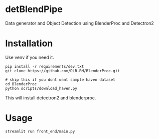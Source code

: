 # detBlendPipe
Data generator and Object Detection using BlenderProc and Detectron2

# Installation

Use venv if you need it.
```
pip install -r requirements/dev.txt
git clone https://github.com/DLR-RM/BlenderProc.git

# skip this if you dont want sample haven dataset
cd BlenderProc
python scripts/download_haven.py 
```

This will install detectron2 and blenderproc.

# Usage
```
streamlit run front_end/main.py
```
